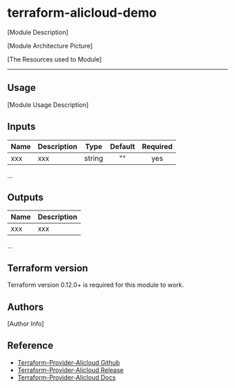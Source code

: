 terraform-alicloud-demo
=====================================================================

[Module Description]

[Module Architecture Picture]

[The Resources used to Module]

----------------------

Usage
-----

[Module Usage Description]

## Inputs

| Name | Description | Type | Default | Required |
|------|-------------|:----:|:-----:|:-----:|
|xxx          |  xxx   |   string  |    ""   |    yes       |
...

## Outputs

| Name | Description |
|------|-------------|
| xxx    |     xxx      |
...

Terraform version
-----------------
Terraform version 0.12.0+ is required for this module to work.

Authors
-------
[Author Info]

Reference
---------
* [Terraform-Provider-Alicloud Github](https://github.com/terraform-providers/terraform-provider-alicloud)
* [Terraform-Provider-Alicloud Release](https://releases.hashicorp.com/terraform-provider-alicloud/)
* [Terraform-Provider-Alicloud Docs](https://www.terraform.io/docs/providers/alicloud/)

